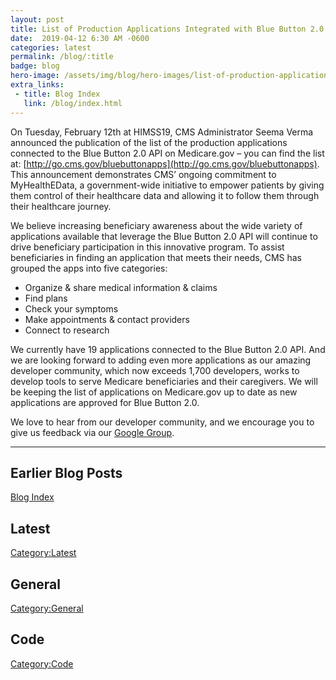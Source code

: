```yaml
---
layout: post
title: List of Production Applications Integrated with Blue Button 2.0 Now on Medicare.gov
date:  2019-04-12 6:30 AM -0600
categories: latest
permalink: /blog/:title
badge: blog
hero-image: /assets/img/blog/hero-images/list-of-production-applications.jpg
extra_links:
 - title: Blog Index
   link: /blog/index.html
---
```


On Tuesday, February 12th at HIMSS19, CMS Administrator Seema Verma announced the publication of the list of the production applications connected to the Blue Button 2.0 API on Medicare.gov – you can find the list at: [http://go.cms.gov/bluebuttonapps](http://go.cms.gov/bluebuttonapps). This announcement demonstrates CMS’ ongoing commitment to MyHealthEData, a government-wide initiative to empower patients by giving them control of their healthcare data and allowing it to follow them through their healthcare journey. 

We believe increasing beneficiary awareness about the wide variety of applications available that leverage the Blue Button 2.0 API will continue to drive beneficiary participation in this innovative program. To assist beneficiaries in finding an application that meets their needs, CMS has grouped the apps into five categories:
  - Organize & share medical information & claims
  - Find plans
  - Check your symptoms
  - Make appointments & contact providers
  - Connect to research
  
We currently have 19 applications connected to the Blue Button 2.0 API. And we are looking forward to adding even more applications as our amazing developer community, which now exceeds 1,700 developers, works to develop tools to serve Medicare beneficiaries and their caregivers. We will be keeping the list of applications on Medicare.gov up to date as new applications are approved for Blue Button 2.0.

We love to hear from our developer community, and we encourage you to give us feedback via our [Google Group](https://groups.google.com/forum/#!forum/Developer-group-for-cms-blue-button-api).

---
## Earlier Blog Posts

[Blog Index](/blog/)

## Latest
[Category:Latest](/blog/category/latest.html)

## General
[Category:General](/blog/category/general.html)

## Code
[Category:Code](/blog/category/code.html)
